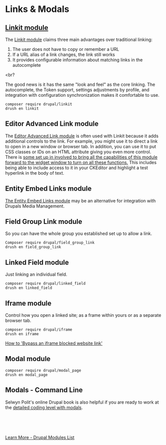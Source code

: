 
# Links & Modals

## [Linkit module](https://www.drupal.org/project/linkit)

The [Linkit module](https://www.webwash.net/link-content-using-linkit-drupal-8/) claims three main advantages over traditional linking:

1. The user does not have to copy or remember a URL
2. If a URL alias of a link changes, the link still works
3. It provides configurable information about matching links in the autocomplete

<br?

The good news is it has the same "look and feel" as the core linking.  The autocomplete, the Token support, settings adjustments by profile, and integration with configuration synchronization makes it comfortable to use. 

`composer require drupal/linkit`<br>
`drush en linkit`

## Editor Advanced Link module

The [Editor Advanced Link module](https://www.drupal.org/project/editor_advanced_link) is often used with Linkit because it adds additional controls to the link.  For example, you might use it to direct a link to open in a new window or browser tab.  In addition, you can use it to put CSS classes or IDs on an HTML attribute giving you even more control.  There is [some set up in involved to bring all the capabilities of this module forward to the widget window to turn on all these functions.](https://www.webwash.net/create-links-using-linkit-module-in-drupal/) This includes being able to include access to it in your CKEditor and highlight a test hyperlink in the body of text.

## Entity Embed Links module

[The Entity Embed Links module](../modules/entityref.md#entity-embed-links) may be an alternative for integration with Drupals Media Management.

## Field Group Link module

So you can have the whole group you established set up to allow a link.

`Composer require drupal/field_group_link`<br>
`drush en field_group_link`

## Linked Field module

Just linking an individual field.

`composer require drupal/linked_field`<br>
`drush en linked_field`

## Iframe module

Control how you open a linked site; as a frame within yours or as a separate browser tab.

`composer require drupal/iframe`<br>
`drush en iframe`

[How to 'Bypass an iframe blocked website link'](https://mail.google.com/mail/u/1/#inbox/FMfcgxwGBmxNzFRfMwvpmxJtqZLGmhQV)


## Modal module

`composer require drupal/modal_page`<br>
`drush en modal_page`


## Modals - Command Line
Selwyn Polit's online Drupal book is also helpful if you are ready to work at the [detailed coding level with modals](https://selwynpolit.github.io/d9book/modals.html).


<br>
<br>
<br>

[Learn More - Drupal Modules List](../chapters.md#drupal-modules)


